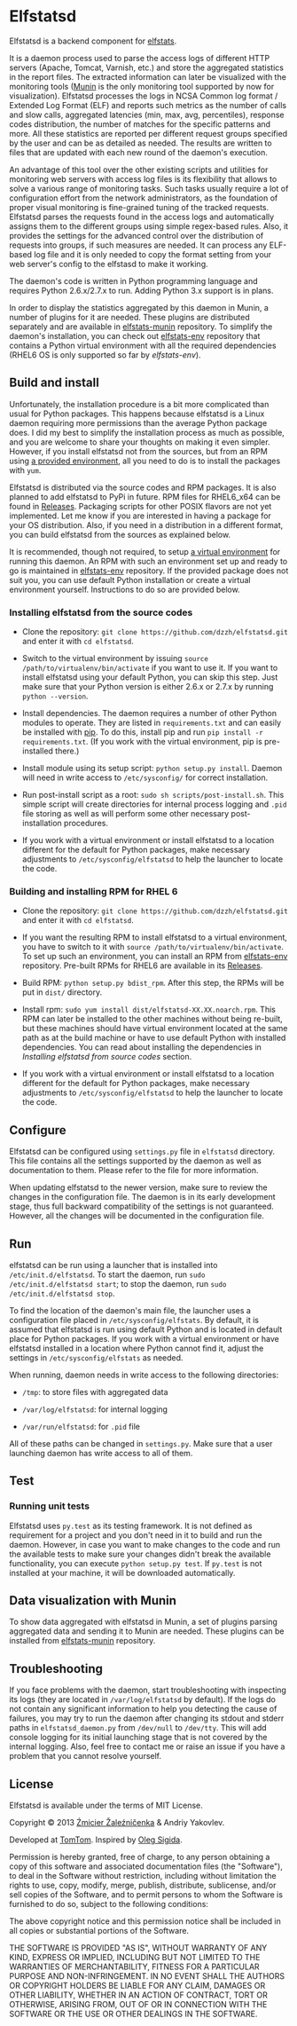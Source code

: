 # Elfstatsd

Elfstatsd is a backend component for [elfstats][].

It is a daemon process used to parse the access logs of different HTTP servers (Apache, Tomcat, Varnish, etc.) and store the aggregated statistics in the report files. The extracted information can later be visualized with the monitoring tools ([Munin](http://munin-monitoring.org) is the only monitoring tool supported by now for visualization). Elfstatsd processes the logs in NCSA Common log format / Extended Log Format (ELF) and reports such metrics as the number of calls and slow calls, aggregated latencies (min, max, avg, percentiles), response codes distribution, the number of matches for the specific patterns and more. All these statistics are reported per different request groups specified by the user and can be as detailed as needed. The results are written to files that are updated with each new round of the daemon's execution. 

An advantage of this tool over the other existing scripts and utilities for monitoring web servers with access log files is its flexibility that allows to solve a various range of monitoring tasks. Such tasks usually require a lot of configuration effort from the network administrators, as the foundation of proper visual monitoring is fine-grained tuning of the tracked requests. Elfstatsd parses the requests found in the access logs and automatically assigns them to the different groups using simple regex-based rules. Also, it provides the settings for the advanced control over the distribution of requests into groups, if such measures are needed. It can process any ELF-based log file and it is only needed to copy the format setting from your web server's config to the elfstasd to make it working.

The daemon's code is written in Python programming language and requires Python 2.6.x/2.7.x to run. Adding Python 3.x support is in plans.

In order to display the statistics aggregated by this daemon in Munin, a number of plugins for it are needed. These plugins are distributed separately and are available in [elfstats-munin][] repository. To simplify the daemon's installation, you can check out [elfstats-env][] repository that contains a Python virtual environment with all the required dependencies (RHEL6 OS is only supported so far by *elfstats-env*).

## Build and install

Unfortunately, the installation procedure is a bit more complicated than usual for Python packages. This happens because elfstatsd is a Linux daemon requiring more permissions than the average Python package does. I did my best to simplify the installation process as much as possible, and you are welcome to share your thoughts on making it even simpler. However, if you install elfstatsd not from the sources, but from an RPM using [a provided environment][elfstats-env], all you need to do is to install the packages with `yum`.

Elfstatsd is distributed via the source codes and RPM packages. It is also planned to add elfstatsd to PyPi in future. RPM files for RHEL6_x64 can be found in [Releases](https://github.com/dzzh/elfstatsd/releases). Packaging scripts for other POSIX flavors are not yet implemented. Let me know if you are interested in having a package for your OS distribution. Also, if you need in a distribution in a different format, you can build elfstatsd from the sources as explained below.

It is recommended, though not required, to setup [a virtual environment](http://www.virtualenv.org) for running this daemon. An RPM with such an environment set up and ready to go is maintained in [elfstats-env][] repository. If the provided package does not suit you, you can use default Python installation or create a virtual environment yourself. Instructions to do so are provided below. 

### Installing elfstatsd from the source codes

* Clone the repository: `git clone https://github.com/dzzh/elfstatsd.git` and enter it with `cd elfstatsd`.

* Switch to the virtual environment by issuing `source /path/to/virtualenv/bin/activate` if you want to use it. If you want to install elfstatsd using your default Python, you can skip this step. Just make sure that your Python version is either 2.6.x or 2.7.x by running `python --version`.

* Install dependencies. The daemon requires a number of other Python modules to operate. They are listed in `requirements.txt` and can easily be installed with [pip](www.pip-installer.org). To do this, install pip and run `pip install -r requirements.txt`. (If you work with the virtual environment, pip is pre-installed there.)

* Install module using its setup script: `python setup.py install`. Daemon will need in write access to `/etc/sysconfig/` for correct installation.

* Run post-install script as a root: `sudo sh scripts/post-install.sh`. This simple script will create directories for internal process logging and `.pid` file storing as well as will perform some other necessary post-installation procedures. 

* If you work with a virtual environment or install elfstatsd to a location different for the default for Python packages, make necessary adjustments to `/etc/sysconfig/elfstatsd` to help the launcher to locate the code.

### Building and installing RPM for RHEL 6

* Clone the repository: `git clone https://github.com/dzzh/elfstatsd.git` and enter it with `cd elfstatsd`.

* If you want the resulting RPM to install elfstatsd to a virtual environment, you have to switch to it with `source /path/to/virtualenv/bin/activate`. To set up such an environment, you can install an RPM from [elfstats-env][] repository. Pre-built RPMs for RHEL6 are available in its [Releases](https://github.com/dzzh/elfstats-env/releases).

* Build RPM: `python setup.py bdist_rpm`. After this step, the RPMs will be put in `dist/` directory.

* Install rpm: `sudo yum install dist/elfstatsd-XX.XX.noarch.rpm`. This RPM can later be installed to the other machines without being re-built, but these machines should have virtual environment located at the same path as at the build machine or have to use default Python with installed dependencies. You can read about installing the dependencies in _Installing elfstatsd from source codes_ section.

* If you work with a virtual environment or install elfstatsd to a location different for the default for Python packages, make necessary adjustments to `/etc/sysconfig/elfstatsd` to help the launcher to locate the code. 

## Configure

Elfstatsd can be configured using `settings.py` file in `elfstatsd` directory. This file contains all the settings supported by the daemon as well as documentation to them. Please refer to the file for more information.

When updating elfstatsd to the newer version, make sure to review the changes in the configuration file. The daemon is in its early development stage, thus full backward compatibility of the settings is not guaranteed. However, all the changes will be documented in the configuration file.

## Run

elfstatsd can be run using a launcher that is installed into `/etc/init.d/elfstatsd`. To start the daemon, run `sudo /etc/init.d/elfstatsd start`; to stop the daemon, run `sudo /etc/init.d/elfstatsd stop`. 

To find the location of the daemon's main file, the launcher uses a configuration file placed in `/etc/sysconfig/elfstats`. By default, it is assumed that elfstatsd is run using default Python and is located in default place for Python packages. If you work with a virtual environment or have elfstatsd installed in a location where Python cannot find it, adjust the settings in `/etc/sysconfig/elfstats` as needed.

When running, daemon needs in write access to the following directories:

* `/tmp`: to store files with aggregated data

* `/var/log/elfstatsd`: for internal logging

* `/var/run/elfstatsd`: for `.pid` file

All of these paths can be changed in `settings.py`. Make sure that a user launching daemon has write access to all of them.

## Test

### Running unit tests

Elfstatsd uses `py.test` as its testing framework. It is not defined as requirement for a project and you don't need in it to build and run the daemon. However, in case you want to make changes to the code and run the available tests to make sure your changes didn't break the available functionality, you can execute `python setup.py test`. If `py.test` is not installed at your machine, it will be downloaded automatically.


## Data visualization with Munin

To show data aggregated with elfstatsd in Munin, a set of plugins parsing aggregated data and sending it to Munin are needed. These plugins can be installed from [elfstats-munin][] repository.

## Troubleshooting

If you face problems with the daemon, start troubleshooting with inspecting its logs (they are located in `/var/log/elfstatsd` by default). If the logs do not contain any significant information to help you detecting the cause of failures, you may try to run the daemon after changing its stdout and stderr paths in `elfstatsd_daemon.py` from `/dev/null` to `/dev/tty`. This will add console logging for its initial launching stage that is not covered by the internal logging. Also, feel free to contact me or raise an issue if you have a problem that you cannot resolve yourself.

## License

Elfstatsd is available under the terms of MIT License.

Copyright © 2013 [Źmicier Žaleźničenka][me] & Andriy Yakovlev.

Developed at [TomTom](http://tomtom.com). Inspired by [Oleg Sigida](http://linkedin.com/in/olegsigida/).

Permission is hereby granted, free of charge, to any person obtaining a copy
of this software and associated documentation files (the "Software"), to deal
in the Software without restriction, including without limitation the rights
to use, copy, modify, merge, publish, distribute, sublicense, and/or sell
copies of the Software, and to permit persons to whom the Software is
furnished to do so, subject to the following conditions:

The above copyright notice and this permission notice shall be included in
all copies or substantial portions of the Software.

THE SOFTWARE IS PROVIDED "AS IS", WITHOUT WARRANTY OF ANY KIND, EXPRESS OR
IMPLIED, INCLUDING BUT NOT LIMITED TO THE WARRANTIES OF MERCHANTABILITY,
FITNESS FOR A PARTICULAR PURPOSE AND NON-INFRINGEMENT. IN NO EVENT SHALL THE
AUTHORS OR COPYRIGHT HOLDERS BE LIABLE FOR ANY CLAIM, DAMAGES OR OTHER
LIABILITY, WHETHER IN AN ACTION OF CONTRACT, TORT OR OTHERWISE, ARISING FROM,
OUT OF OR IN CONNECTION WITH THE SOFTWARE OR THE USE OR OTHER DEALINGS IN
THE SOFTWARE.

[me]: https://github.com/dzzh
[elfstats]: https://github.com/dzzh/elfstats
[elfstats-munin]: https://github.com/dzzh/elfstats-munin
[elfstats-env]: https://github.com/dzzh/elfstats-env